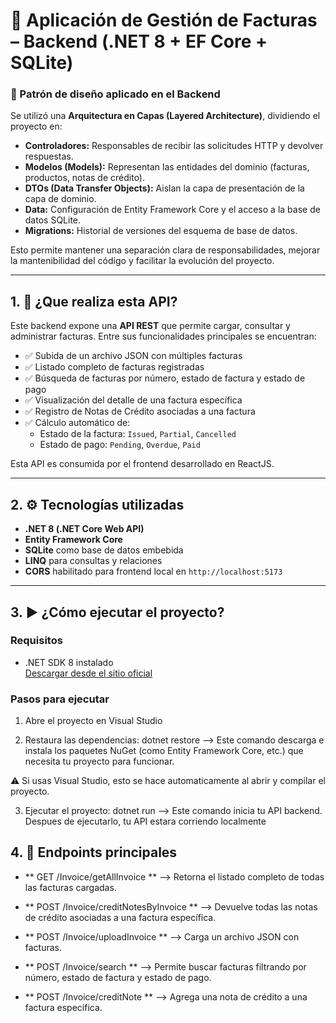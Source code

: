 
# 🧾 Aplicación de Gestión de Facturas – Backend (.NET 8 + EF Core + SQLite)

### 🧱 Patrón de diseño aplicado en el Backend

Se utilizó una **Arquitectura en Capas (Layered Architecture)**, dividiendo el proyecto en:

- **Controladores:** Responsables de recibir las solicitudes HTTP y devolver respuestas.
- **Modelos (Models):** Representan las entidades del dominio (facturas, productos, notas de crédito).
- **DTOs (Data Transfer Objects):** Aislan la capa de presentación de la capa de dominio.
- **Data:** Configuración de Entity Framework Core y el acceso a la base de datos SQLite.
- **Migrations:** Historial de versiones del esquema de base de datos.

Esto permite mantener una separación clara de responsabilidades, mejorar la mantenibilidad del código y facilitar la evolución del proyecto.

---

## 1. 📌 ¿Que realiza esta API?

Este backend expone una **API REST** que permite cargar, consultar y administrar facturas. Entre sus funcionalidades principales se encuentran:

- ✅ Subida de un archivo JSON con múltiples facturas
- ✅ Listado completo de facturas registradas
- ✅ Búsqueda de facturas por número, estado de factura y estado de pago
- ✅ Visualización del detalle de una factura específica
- ✅ Registro de Notas de Crédito asociadas a una factura
- ✅ Cálculo automático de:
  - Estado de la factura: `Issued`, `Partial`, `Cancelled`
  - Estado de pago: `Pending`, `Overdue`, `Paid`

Esta API es consumida por el frontend desarrollado en ReactJS.

---

## 2. ⚙️ Tecnologías utilizadas

- **.NET 8 (.NET Core Web API)**
- **Entity Framework Core**
- **SQLite** como base de datos embebida
- **LINQ** para consultas y relaciones
- **CORS** habilitado para frontend local en `http://localhost:5173`

---

## 3. ▶️ ¿Cómo ejecutar el proyecto?

### Requisitos

- .NET SDK 8 instalado  
  [Descargar desde el sitio oficial](https://dotnet.microsoft.com/download)

### Pasos para ejecutar

1. Abre el proyecto en Visual Studio

2. Restaura las dependencias: dotnet restore --> Este comando descarga e instala los paquetes NuGet (como Entity Framework Core, etc.) que necesita tu proyecto para funcionar.

⚠️ Si usas Visual Studio, esto se hace automaticamente al abrir y compilar el proyecto.

3. Ejecutar el proyecto: dotnet run  --> Este comando inicia tu API backend. Despues de ejecutarlo, tu API estara corriendo localmente

## 4. 🔌 Endpoints principales

- ** GET /Invoice/getAllInvoice ** --> Retorna el listado completo de todas las facturas cargadas.

- ** POST /Invoice/creditNotesByInvoice ** --> Devuelve todas las notas de crédito asociadas a una factura específica.

- ** POST /Invoice/uploadInvoice ** --> Carga un archivo JSON con facturas.

- ** POST /Invoice/search ** --> Permite buscar facturas filtrando por número, estado de factura y estado de pago.

- ** POST /Invoice/creditNote ** --> Agrega una nota de crédito a una factura específica.





